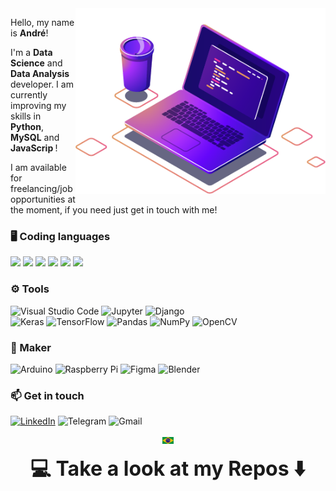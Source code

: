 <img src="https://raw.githubusercontent.com/AndrewLaganaro/AndrewLaganaro/main/images/computer-illustration.png" min-width="400px" max-width="400px" width="400px" align="right" alt="Computador Andrew">
<p align="left">
  Hello, my name is <b>André</b>!
  
  I'm a <b>Data Science</b> and <b>Data Analysis</b> developer.
  I am currently improving my skills in <b>Python</b>, <b>MySQL</b> and <b>JavaScrip </b>!

  I am available for freelancing/job opportunities at the moment, if you need just get in touch with me! 
</p>

### 🖥 Coding languages

  ![](https://img.shields.io/badge/Python-informational?style=plastic&logo=Python&logoColor=white&color=blue)
  ![](https://img.shields.io/badge/R-informational?style=plastic&logo=R&logoColor=white&color=gray)
  ![](https://img.shields.io/badge/C++-informational?style=plastic&logo=c%2B%2B&logoColor=white&color=0D76A8)
  ![](https://img.shields.io/badge/JavaScript-informational?style=plastic&logo=JavaScript&logoColor=white&color=yellow)
  ![](https://img.shields.io/badge/MongoDB-informational?style=plastic&logo=MongoDB&logoColor=white&color=green)
  ![](https://img.shields.io/badge/MySQL-informational?style=plastic&logo=MySQL&logoColor=white&color=orange)

### ⚙ Tools

  ![Visual Studio Code](https://img.shields.io/badge/VisualStudioCode-0078d7.svg?&style=plastic&logo=visual-studio-code&logoColor=white)
  ![Jupyter](https://img.shields.io/badge/Jupyter-%23F37626.svg?&style=plastic&logo=Jupyter&logoColor=white)
  ![Django](https://img.shields.io/badge/django-%23092E20.svg?&style=plastic&logo=django&logoColor=white)
  <br>
  ![Keras](https://img.shields.io/badge/Keras-%23D00000.svg?&style=plastic&logo=Keras&logoColor=white)
  ![TensorFlow](https://img.shields.io/badge/TensorFlow-%23FF6F00.svg?&style=plastic&logo=TensorFlow&logoColor=white)
  ![Pandas](https://img.shields.io/badge/pandas-%23150458.svg?&style=plastic&logo=pandas&logoColor=white)
  ![NumPy](https://img.shields.io/badge/numpy-%23013243.svg?&style=plastic&logo=numpy&logoColor=white)
  ![OpenCV](https://img.shields.io/badge/opencv-%23white.svg?&style=plastic&logo=opencv&logoColor=white)
  
### 🧪 Maker

  ![Arduino](https://img.shields.io/badge/-Arduino-00979D?style=plastic&logo=Arduino&logoColor=white)
  ![Raspberry Pi](https://img.shields.io/badge/-RaspberryPi-C51A4A?style=plastic&logo=Raspberry-Pi)
  ![Figma](https://img.shields.io/badge/figma-%23F24E1E.svg?&style=plastic&logo=figma&logoColor=white)
  ![Blender](https://img.shields.io/badge/blender-%23F5792A.svg?&style=plastic&logo=blender&logoColor=white)

### 📫 Get in touch

  [![LinkedIn](https://img.shields.io/badge/LinkedIn-informational?style=plastic&logo=linkedin&logoColor=white&color=0D76A8)](https://www.linkedin.com/in/andrewlaganaro/)
  ![Telegram](https://img.shields.io/badge/Telegram-informational?style=plastic&logo=telegram&logoColor=white&color=2CA5E0)
  ![Gmail](https://img.shields.io/badge/Gmail-informational?style=plastic&logo=gmail&logoColor=white&color=D14836)
  <br>
<p align="center">
  <kbd><a href="https://github.com/AndrewLaganaro/AndrewLaganaro/blob/main/translations/README.br.md" alt="Brazilian">
  <img title="Brazilian" alt="Brazilian" src="images/br.jpg" width="18"></a></kbd>
</p>  
<p align="center"><font size="+3"><b> 💻 Take a look at my Repos ⬇️ </b></font></p>

